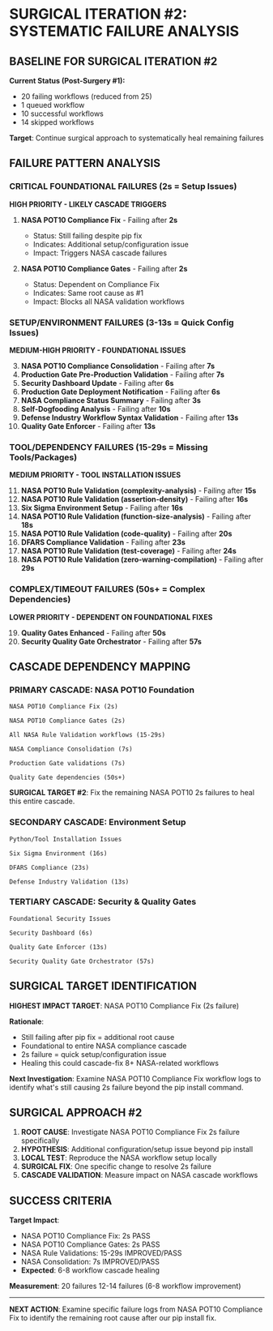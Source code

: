 #  SURGICAL ITERATION #2: SYSTEMATIC FAILURE ANALYSIS

## BASELINE FOR SURGICAL ITERATION #2

**Current Status (Post-Surgery #1):**
-  20 failing workflows (reduced from 25)
-  1 queued workflow
-  10 successful workflows
-  14 skipped workflows

**Target**: Continue surgical approach to systematically heal remaining failures

## FAILURE PATTERN ANALYSIS

###  CRITICAL FOUNDATIONAL FAILURES (2s = Setup Issues)
**HIGH PRIORITY - LIKELY CASCADE TRIGGERS**

1. **NASA POT10 Compliance Fix** - Failing after **2s**
   - Status: Still failing despite pip fix
   - Indicates: Additional setup/configuration issue
   - Impact: Triggers NASA cascade failures

2. **NASA POT10 Compliance Gates** - Failing after **2s**
   - Status: Dependent on Compliance Fix
   - Indicates: Same root cause as #1
   - Impact: Blocks all NASA validation workflows

###  SETUP/ENVIRONMENT FAILURES (3-13s = Quick Config Issues)
**MEDIUM-HIGH PRIORITY - FOUNDATIONAL ISSUES**

3. **NASA POT10 Compliance Consolidation** - Failing after **7s**
4. **Production Gate Pre-Production Validation** - Failing after **7s**
5. **Security Dashboard Update** - Failing after **6s**
6. **Production Gate Deployment Notification** - Failing after **6s**
7. **NASA Compliance Status Summary** - Failing after **3s**
8. **Self-Dogfooding Analysis** - Failing after **10s**
9. **Defense Industry Workflow Syntax Validation** - Failing after **13s**
10. **Quality Gate Enforcer** - Failing after **13s**

###  TOOL/DEPENDENCY FAILURES (15-29s = Missing Tools/Packages)
**MEDIUM PRIORITY - TOOL INSTALLATION ISSUES**

11. **NASA POT10 Rule Validation (complexity-analysis)** - Failing after **15s**
12. **NASA POT10 Rule Validation (assertion-density)** - Failing after **16s**
13. **Six Sigma Environment Setup** - Failing after **16s**
14. **NASA POT10 Rule Validation (function-size-analysis)** - Failing after **18s**
15. **NASA POT10 Rule Validation (code-quality)** - Failing after **20s**
16. **DFARS Compliance Validation** - Failing after **23s**
17. **NASA POT10 Rule Validation (test-coverage)** - Failing after **24s**
18. **NASA POT10 Rule Validation (zero-warning-compilation)** - Failing after **29s**

###  COMPLEX/TIMEOUT FAILURES (50s+ = Complex Dependencies)
**LOWER PRIORITY - DEPENDENT ON FOUNDATIONAL FIXES**

19. **Quality Gates Enhanced** - Failing after **50s**
20. **Security Quality Gate Orchestrator** - Failing after **57s**

## CASCADE DEPENDENCY MAPPING

### PRIMARY CASCADE: NASA POT10 Foundation
```
NASA POT10 Compliance Fix (2s)
    
NASA POT10 Compliance Gates (2s)
    
All NASA Rule Validation workflows (15-29s)
    
NASA Compliance Consolidation (7s)
    
Production Gate validations (7s)
    
Quality Gate dependencies (50s+)
```

**SURGICAL TARGET #2**: Fix the remaining NASA POT10 2s failures to heal this entire cascade.

### SECONDARY CASCADE: Environment Setup
```
Python/Tool Installation Issues
    
Six Sigma Environment (16s)
    
DFARS Compliance (23s)
    
Defense Industry Validation (13s)
```

### TERTIARY CASCADE: Security & Quality Gates
```
Foundational Security Issues
    
Security Dashboard (6s)
    
Quality Gate Enforcer (13s)
    
Security Quality Gate Orchestrator (57s)
```

## SURGICAL TARGET IDENTIFICATION

**HIGHEST IMPACT TARGET**: NASA POT10 Compliance Fix (2s failure)

**Rationale**:
- Still failing after pip fix = additional root cause
- Foundational to entire NASA compliance cascade
- 2s failure = quick setup/configuration issue
- Healing this could cascade-fix 8+ NASA-related workflows

**Next Investigation**: Examine NASA POT10 Compliance Fix workflow logs to identify what's still causing 2s failure beyond the pip install command.

## SURGICAL APPROACH #2

1. **ROOT CAUSE**: Investigate NASA POT10 Compliance Fix 2s failure specifically
2. **HYPOTHESIS**: Additional configuration/setup issue beyond pip install
3. **LOCAL TEST**: Reproduce the NASA workflow setup locally
4. **SURGICAL FIX**: One specific change to resolve 2s failure
5. **CASCADE VALIDATION**: Measure impact on NASA cascade workflows

## SUCCESS CRITERIA

**Target Impact**:
- NASA POT10 Compliance Fix: 2s  PASS
- NASA POT10 Compliance Gates: 2s  PASS
- NASA Rule Validations: 15-29s  IMPROVED/PASS
- NASA Consolidation: 7s  IMPROVED/PASS
- **Expected**: 6-8 workflow cascade healing

**Measurement**: 20 failures  12-14 failures (6-8 workflow improvement)

---

**NEXT ACTION**: Examine specific failure logs from NASA POT10 Compliance Fix to identify the remaining root cause after our pip install fix.